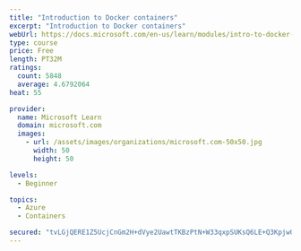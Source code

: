 ```yaml
---
title: "Introduction to Docker containers"
excerpt: "Introduction to Docker containers"
webUrl: https://docs.microsoft.com/en-us/learn/modules/intro-to-docker-containers/
type: course
price: Free
length: PT32M
ratings:
  count: 5848
  average: 4.6792064
heat: 55

provider:
  name: Microsoft Learn
  domain: microsoft.com
  images:
    - url: /assets/images/organizations/microsoft.com-50x50.jpg
      width: 50
      height: 50

levels:
  - Beginner

topics:
  - Azure
  - Containers

secured: "tvLGjQERE1Z5UcjCnGm2H+dVye2UawtTKBzPtN+W33qxpSUKsQ6LE+Q3KpjwQEIapOLxedmPuVdbamV/aXKpfAg8JAMg8Tqb9aBo3M7ahlq9yaXduaq6bXwrK/WKhgpoFuqRoMLEVqx7+bl3Xyw00whA8SO2fAeAoc9+uCiHu8MJBLsyups86HlVL0eJ8KlNFdPuG4G/2JvioeqjcVTpH6M6TjGrCDZ6+HH5Wd5KXDDkdWbQHJd12ejLA2ue1wipDDQYFwX+OfpCNGijxo+uoPhUg1HgC+QMPrMY9C6d54Cfbb0vO4Ca/DMNx7q9nQYp7CxpjHa4xOvaVgGDvDL1QCoLUVreLiB+OMa2NqcEGwMzCmHQe873DER3GTePKKCQd0LnBwQ83rYy+87DrEITEKCVawHKMjgD3MUlk2v73rc=;IOfeQ1UXUtsbSN2zKHiYNA=="
---
```


